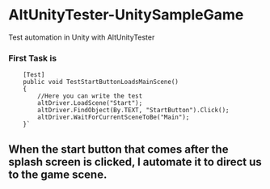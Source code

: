 # AltUnityTester-UnitySampleGame
Test automation in Unity with AltUnityTester

### First Task is 

        [Test]
        public void TestStartButtonLoadsMainScene()
        {
            //Here you can write the test
            altDriver.LoadScene("Start");
            altDriver.FindObject(By.TEXT, "StartButton").Click();
            altDriver.WaitForCurrentSceneToBe("Main");
        }`

## When the start button that comes after the splash screen is clicked, I automate it to direct us to the game scene.
